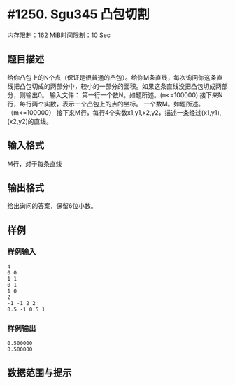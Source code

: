 # #1250. Sgu345 凸包切割

内存限制：162 MiB时间限制：10 Sec

## 题目描述

给你凸包上的N个点（保证是很普通的凸包）。给你M条直线，每次询问你这条直线把凸包切成的两部分中，较小的一部分的面积。如果这条直线没把凸包切成两部分，则输出0。 输入文件： 第一行一个数N。如题所述。(n<=100000) 接下来N行，每行两个实数，表示一个凸包上的点的坐标。 一个数M。如题所述。（m<=100000） 接下来M行，每行4个实数x1,y1,x2,y2，描述一条经过(x1,y1),(x2,y2)的直线。

## 输入格式

M行，对于每条直线

## 输出格式

给出询问的答案，保留6位小数。

## 样例

### 样例输入

    
    4
    0 0
    1 1
    0 1
    1 0
    2
    -1 -1 2 2
    0.5 -1 0.5 1
    
    
    

### 样例输出

    
    0.500000
    0.500000
    
    
    

## 数据范围与提示
